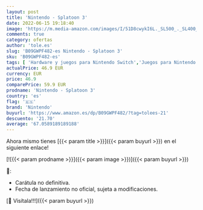 ```yaml
---
layout: post
title: 'Nintendo - Splatoon 3'
date: 2022-06-15 19:18:40
image: 'https://m.media-amazon.com/images/I/51D8cwykI6L._SL500_._SL400_.jpg'
comments: true
category: ofertas
author: 'tole.es'
slug: 'B09GWPF482-es Nintendo - Splatoon 3'
sku: 'B09GWPF482-es'
tags: [ 'Hardware y juegos para Nintendo Switch','Juegos para Nintendo Switch','Videojuegos','nintendo','🇪🇸', ]
actualPrice: 46.9 EUR
currency: EUR
price: 46.9
comparePrice: 59.9 EUR
prodname: 'Nintendo - Splatoon 3'
country: 'es'
flag: '🇪🇸'
brand: 'Nintendo'
buyurl: 'https://www.amazon.es/dp/B09GWPF482/?tag=tolees-21'
descuento: '21.70'
average: '67.0589189189188'
---
```


Ahora mismo tienes [{{< param title >}}]({{< param buyurl >}}) en el siguiente enlace!

[![{{< param prodname >}}]({{< param image >}})]({{< param buyurl >}})

🔎:

- Carátula no definitiva.
- Fecha de lanzamiento no oficial, sujeta a modificaciones.

[🛒 Visítala!!!]({{< param buyurl >}})
